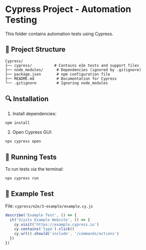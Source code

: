 # Cypress Project - Automation Testing

This folder contains automation tests using Cypress.

## 📁 Project Structure
```
Cypress/
├── cypress/          # Contains e2e tests and support files
├── node_modules/      # Dependencies (ignored by .gitignore)
├── package.json       # npm configuration file
├── README.md          # Documentation for Cypress
└── .gitignore         # Ignoring node_modules
```

## 🔍 Installation
1. Install dependencies:
```bash
npm install
```
2. Open Cypress GUI:
```bash
npx cypress open
```

## 🔨 Running Tests
To run tests via the terminal:
```bash
npx cypress run
```

## 📌 Example Test
File: `cypress/e2e/3-example/example.cy.js`
```javascript
describe('Example Test', () => {
  it('Visits Example Website', () => {
    cy.visit('https://example.cypress.io')
    cy.contains('type').click()
    cy.url().should('include', '/commands/actions')
  })
})
```

